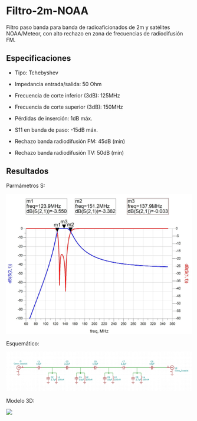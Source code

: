 # Filtro-2m-NOAA

Filtro paso banda para banda de radioaficionados de 2m y satélites NOAA/Meteor, con alto rechazo en zona de frecuencias de radiodifusión FM.

## Especificaciones

- Tipo: Tchebyshev

- Impedancia entrada/salida: 50 Ohm

- Frecuencia de corte inferior (3dB): 125MHz

- Frecuencia de corte superior (3dB): 150MHz

- Pérdidas de inserción: 1dB máx.

- S11 en banda de paso: -15dB máx.

- Rechazo banda radiodifusión FM: 45dB (min)

- Rechazo banda radiodifusión TV: 50dB (min)

## Resultados

Parmámetros S:

![](resultados/S.jpeg)

Esquemático: 

![](resultados/KicadSch.png)

Modelo 3D:

![](retultados/PCBDelante.png)